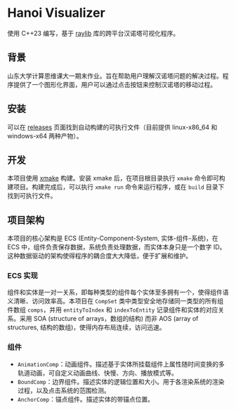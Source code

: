 # Hanoi Visualizer

使用 C++23 编写，基于 [raylib](https://www.raylib.com/) 库的跨平台汉诺塔可视化程序。

## 背景

山东大学计算思维课大一期末作业。旨在帮助用户理解汉诺塔问题的解决过程。程序提供了一个图形化界面，用户可以通过点击按钮来控制汉诺塔的移动过程。

## 安装

可以在 [releases](https://github.com/ForkKILLET/hanoi-visualizer/releases) 页面找到自动构建的可执行文件（目前提供 linux-x86_64 和 windows-x64 两种产物）。

## 开发

本项目使用 [xmake](https://xmake.io/) 构建。安装 xmake 后，在项目根目录执行 `xmake` 命令即可构建项目。构建完成后，可以执行 `xmake run` 命令来运行程序，或在 `build` 目录下找到可执行文件。

## 项目架构

本项目的核心架构是 ECS (Entity-Component-System, 实体-组件-系统)，在 ECS 中，组件负责保存数据，系统负责处理数据，而实体本身只是一个数字 ID。这种数据驱动的架构使得程序的耦合度大大降低，便于扩展和维护。

### ECS 实现 

组件和实体是一对一关系，即每种类型的组件每个实体至多拥有一个，使得组件语义清晰、访问效率高。本项目在 `CompSet` 类中类型安全地存储同一类型的所有组件数组 `comps`，并用 `entityToIndex` 和 `indexToEntity` 记录组件和实体的对应关系。采用 SOA (structure of arrays，数组的结构) 而非 AOS (array of structures, 结构的数组)，使得内存布局连续，访问迅速。

### 组件

- `AnimationComp`：动画组件。描述基于实体所挂载组件上属性随时间变换的多轨道动画，可自定义动画曲线、快慢、方向、播放模式等。
- `BoundComp`：边界组件。描述实体的逻辑位置和大小。用于各渲染系统的渲染过程，以及点击系统的范围检测。
- `AnchorComp`：锚点组件。描述实体的带锚点位置。
